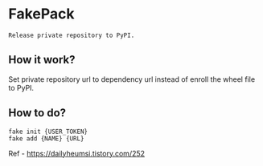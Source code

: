 # FakePack

`Release private repository to PyPI.`


## How it work?
Set private repository url to dependency url instead of enroll the wheel file to PyPI.


## How to do?
```shell
fake init {USER_TOKEN}
fake add {NAME} {URL}
```


Ref - https://dailyheumsi.tistory.com/252